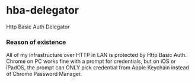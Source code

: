 # hba-delegator

Http Basic Auth Delegator

### Reason of existence

All of my infrastructure over HTTP in LAN is protected by Http Basic Auth.
Chrome on PC works fine with a prompt for credentials, 
but on iOS or iPadOS, the prompt can ONLY pick credential from Apple Keychain instead of Chrome Password Manager.
